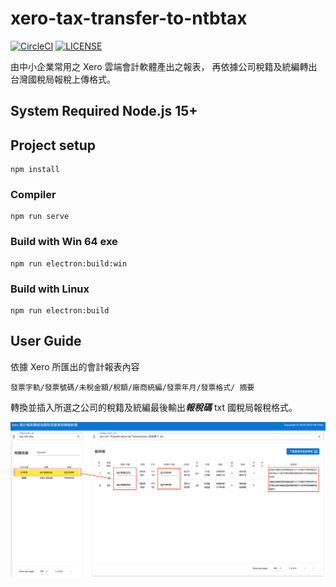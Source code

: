 # xero-tax-transfer-to-ntbtax

<div>

[![CircleCI](https://dl.circleci.com/status-badge/img/gh/HKChen/xero-tax-transfer-to-ntbtax/tree/circleci-project-setup.svg?style=shield)](https://dl.circleci.com/status-badge/redirect/gh/HKChen/xero-tax-transfer-to-ntbtax/tree/circleci-project-setup)
[![LICENSE](https://badgen.net/github/license/hkchen/xero-tax-transfer-to-ntbtax)](LICENSE)

</div>

由中小企業常用之 Xero 雲端會計軟體產出之報表，
再依據公司稅籍及統編轉出台灣國稅局報稅上傳格式。

## System Required Node.js 15+

## Project setup
```
npm install
```

### Compiler
```
npm run serve
```

### Build with Win 64 exe
```
npm run electron:build:win 
```

### Build with Linux
```
npm run electron:build
```

## User Guide
依據 Xero 所匯出的會計報表內容
```
發票字軌/發票號碼/未稅金額/稅額/廠商統編/發票年月/發票格式/ 摘要
```
轉換並插入所選之公司的稅籍及統編最後輸出***報稅碼*** txt 國稅局報稅格式。

![image](https://github.com/HKChen/xero-tax-transfer-to-ntbtax/blob/main/test_file/descrption_img/info.png)
